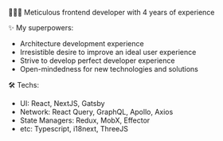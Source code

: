 👨🏻‍💻 Meticulous frontend developer with 4 years of experience

✨ My superpowers:
- Architecture development experience
- Irresistible desire to improve an ideal user experience
- Strive to develop perfect developer experience
- Open-mindedness for new technologies and solutions

🛠️ Techs:
- UI: React, NextJS, Gatsby
- Network: React Query, GraphQL, Apollo, Axios
- State Managers: Redux, MobX, Effector
- etc: Typescript, i18next, ThreeJS 

<!--
**grech-ca/grech-ca** is a ✨ _special_ ✨ repository because its `README.md` (this file) appears on your GitHub profile.

Here are some ideas to get you started:

- 🔭 I’m currently working on ...
- 🌱 I’m currently learning ...
- 👯 I’m looking to collaborate on ...
- 🤔 I’m looking for help with ...
- 💬 Ask me about ...
- 📫 How to reach me: ...
- 😄 Pronouns: ...
- ⚡ Fun fact: ...
-->
